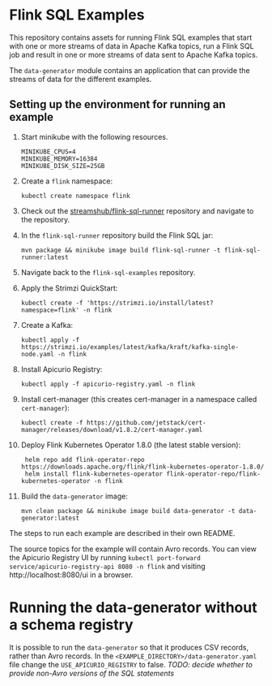 # Flink SQL Examples

This repository contains assets for running Flink SQL examples that start with one or more streams of
data in Apache Kafka topics, run a Flink SQL job and result in one or more streams of data sent
to Apache Kafka topics.

The `data-generator` module contains an application that can provide the streams of data for the different examples.

## Setting up the environment for running an example

1. Start minikube with the following resources.

   ```
   MINIKUBE_CPUS=4
   MINIKUBE_MEMORY=16384
   MINIKUBE_DISK_SIZE=25GB
   ```

2. Create a `flink` namespace:
   ```
   kubectl create namespace flink
   ```
3. Check out the [streamshub/flink-sql-runner](https://github.com/streamshub/flink-sql) repository and navigate to the repository.
4. In the `flink-sql-runner` repository build the Flink SQL jar:
   ```
   mvn package && minikube image build flink-sql-runner -t flink-sql-runner:latest
   ```
5. Navigate back to the `flink-sql-examples` repository.
6. Apply the Strimzi QuickStart:
   ```
   kubectl create -f 'https://strimzi.io/install/latest?namespace=flink' -n flink
   ```
7. Create a Kafka:
   ```
   kubectl apply -f https://strimzi.io/examples/latest/kafka/kraft/kafka-single-node.yaml -n flink 
   ```
8. Install Apicurio Registry:
   ```
   kubectl apply -f apicurio-registry.yaml -n flink
   ```
9. Install cert-manager (this creates cert-manager in a namespace called `cert-manager`):
   ```
   kubectl create -f https://github.com/jetstack/cert-manager/releases/download/v1.8.2/cert-manager.yaml
   ```
10. Deploy Flink Kubernetes Operator 1.8.0 (the latest stable version):
    ```
     helm repo add flink-operator-repo https://downloads.apache.org/flink/flink-kubernetes-operator-1.8.0/
     helm install flink-kubernetes-operator flink-operator-repo/flink-kubernetes-operator -n flink
    ```
11. Build the `data-generator` image:
    ```
    mvn clean package && minikube image build data-generator -t data-generator:latest
    ```

The steps to run each example are described in their own README. 

The source topics for the example will contain Avro records.
You can view the Apicurio Registry UI by running `kubectl port-forward service/apicurio-registry-api 8080 -n flink` and visiting http://localhost:8080/ui in a browser.

# Running the data-generator without a schema registry

It is possible to run the `data-generator` so that it produces CSV records, rather than Avro records.
In the `<EXAMPLE_DIRECTORY>/data-generator.yaml` file change the `USE_APICURIO_REGISTRY` to false.
_TODO: decide whether to provide non-Avro versions of the SQL statements_
